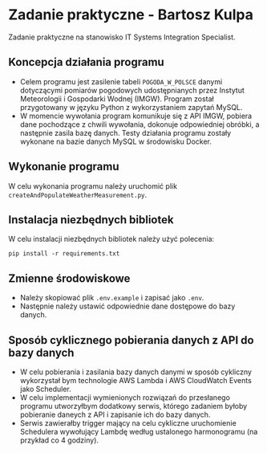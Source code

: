 # Zadanie praktyczne - Bartosz Kulpa

Zadanie praktyczne na stanowisko IT Systems Integration Specialist.

## Koncepcja działania programu

- Celem programu jest zasilenie tabeli `POGODA_W_POLSCE` danymi dotyczącymi pomiarów pogodowych udostępnianych przez Instytut Meteorologii i Gospodarki Wodnej (IMGW). Program został przygotowany w języku Python z wykorzystaniem zapytań MySQL.
- W momencie wywołania program komunikuje się z API IMGW, pobiera dane pochodzące z chwili wywołania, dokonuje odpowiedniej obróbki, a następnie zasila bazę danych. Testy działania programu zostały wykonane na bazie danych MySQL w środowisku Docker.

## Wykonanie programu

W celu wykonania programu należy uruchomić plik `createAndPopulateWeatherMeasurement.py`.

## Instalacja niezbędnych bibliotek

W celu instalacji niezbędnych bibliotek należy użyć polecenia:

```shell
pip install -r requirements.txt

```

## Zmienne środowiskowe

- Należy skopiować plik `.env.example` i zapisać jako `.env`.
- Następnie należy ustawić odpowiednie dane dostępowe do bazy danych.

## Sposób cyklicznego pobierania danych z API do bazy danych

- W celu pobierania i zasilania bazy danych danymi w sposób cykliczny wykorzystał bym technologie AWS Lambda i AWS CloudWatch Events jako Scheduler.
- W celu implementacji wymienionych rozwiązań do przesłanego programu utworzyłbym dodatkowy serwis, którego zadaniem byłoby pobieranie daneych z API i zapisanie ich do bazy danych.
- Serwis zawierałby trigger mający na celu cykliczne uruchomienie Schedulera wywołujący Lambdę według ustalonego harmonogramu (na przykład co 4 godziny).
